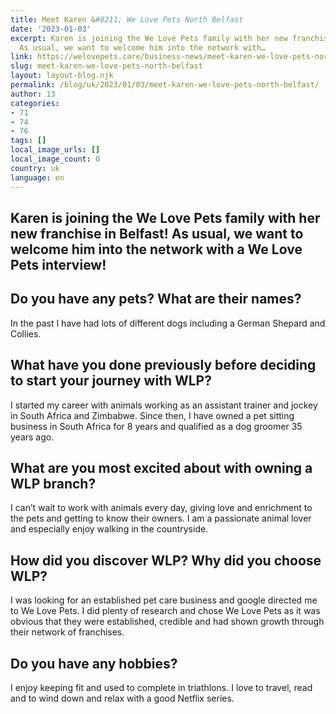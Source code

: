 ```yaml
---
title: Meet Karen &#8211; We Love Pets North Belfast
date: '2023-01-03'
excerpt: Karen is joining the We Love Pets family with her new franchise in Belfast!
  As usual, we want to welcome him into the network with…
link: https://welovepets.care/business-news/meet-karen-we-love-pets-north-belfast/
slug: meet-karen-we-love-pets-north-belfast
layout: layout-blog.njk
permalink: /blog/uk/2023/01/03/meet-karen-we-love-pets-north-belfast/
author: 13
categories:
- 71
- 74
- 76
tags: []
local_image_urls: []
local_image_count: 0
country: uk
language: en
---
```


## Karen is joining the We Love Pets family with her new franchise in Belfast! As usual, we want to welcome him into the network with a We Love Pets interview!

## Do you have any pets? What are their names?

In the past I have had lots of different dogs including a German Shepard and Collies.

## What have you done previously before deciding to start your journey with WLP?

I started my career with animals working as an assistant trainer and jockey in South Africa and Zimbabwe. Since then, I have owned a pet sitting business in South Africa for 8 years and qualified as a dog groomer 35 years ago.

## What are you most excited about with owning a WLP branch?

I can’t wait to work with animals every day, giving love and enrichment to the pets and getting to know their owners. I am a passionate animal lover and especially enjoy walking in the countryside.

## How did you discover WLP? Why did you choose WLP?

I was looking for an established pet care business and google directed me to We Love Pets. I did plenty of research and chose We Love Pets as it was obvious that they were established, credible and had shown growth through their network of franchises.

## Do you have any hobbies?

I enjoy keeping fit and used to complete in triathlons. I love to travel, read and to wind down and relax with a good Netflix series.